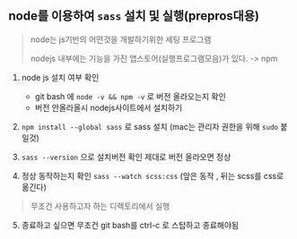 ## node를 이용하여 `sass` 설치 및 실행(prepros대용)

> node는 js기반의 어떤것을 개발하기위한 세팅 프로그램
>
> nodejs 내부에는 기능을 가진 앱스토어(실행프로그램모음)가 있다. -> npm

1. node js 설치 여부 확인

   - git bash 에  `node -v && npm -v` 로 버전 올라오는지 확인
   - 버전 안올라올시 nodejs사이트에서 설치하기

2.   `npm install --global sass` 로 sass 설치 (mac는 관리자 권한을 위해 `sudo` 붙일것)

3.   `sass --version` 으로 설치버전 확인 제대로 버전 올라오면 정상

4.  정상 동작하는지 확인 `sass --watch scss:css`  (앞은 동작 , 뒤는 scss를 css로 옮긴다)

   > 무조건 사용하고자 하는 디렉토리에서 실행

5.  종료하고 싶으면 무조건 git bash를 ctrl-c 로 스탑하고 종료해야됨 

